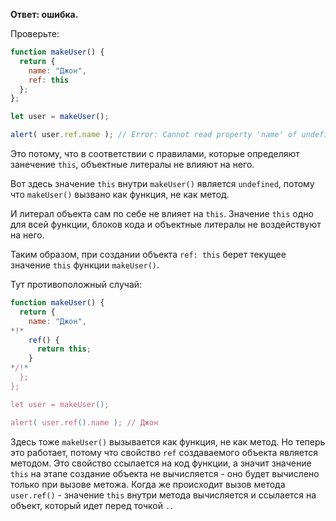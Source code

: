 **Ответ: ошибка.**

Проверьте:
```js run
function makeUser() {
  return {
    name: "Джон",
    ref: this
  };
};

let user = makeUser();

alert( user.ref.name ); // Error: Cannot read property 'name' of undefined
```

Это потому, что в соответствии с правилами, которые определяют занечение `this`, объектные литералы не влияют на него.

Вот здесь значение `this` внутри `makeUser()` является `undefined`, потому что `makeUser()` вызвано как функция, не как метод.

И литерал объекта сам по себе не влияет на `this`. Значение `this` одно для всей функции, блоков кода и объектные литералы не воздействуют на него.

Таким образом, при создании объекта `ref: this` берет текущее значение `this` функции `makeUser()`.

Тут противоположный случай:

```js run
function makeUser() {
  return {
    name: "Джон",
*!*
    ref() {
      return this;
    }
*/!*
  };
};

let user = makeUser();

alert( user.ref().name ); // Джон
```

Здесь тоже `makeUser()` вызывается как функция, не как метод. Но теперь это работает, потому что свойство `ref` создаваемого объекта является методом. Это свойство ссылается на код функции, а значит значение `this` на этапе создание объекта не вычисляется - оно будет вычислено только при вызове метожа. Когда же происходит вызов метода `user.ref()` - значение `this` внутри метода вычисляется и ссылается на объект, который идет перед точкой `.`.


